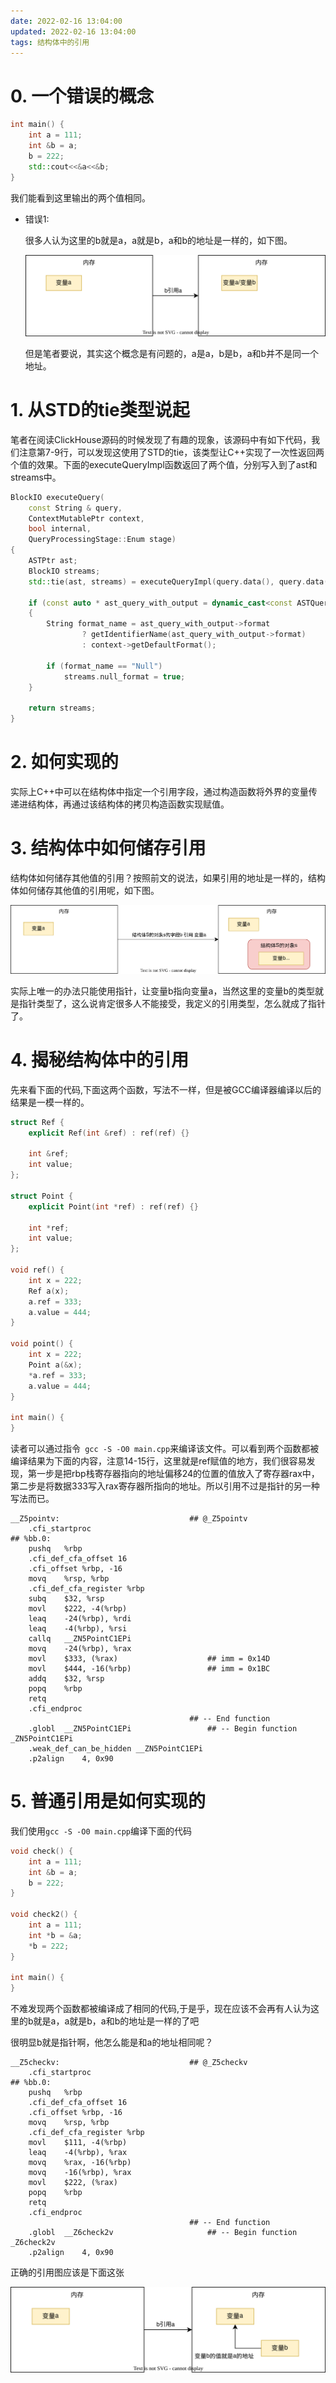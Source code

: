 ```yaml
---
date: 2022-02-16 13:04:00
updated: 2022-02-16 13:04:00
tags: 结构体中的引用
---
```


# 0. 一个错误的概念

```c++
int main() {
    int a = 111;
    int &b = a;
    b = 222;
    std::cout<<&a<<&b;
}
```

我们能看到这里输出的两个值相同。

- 错误1:

  很多人认为这里的b就是a，a就是b，a和b的地址是一样的，如下图。

  ![](image-2022-02-16-13.39.00.000-引用.svg)

  但是笔者要说，其实这个概念是有问题的，a是a，b是b，a和b并不是同一个地址。
  
  

<!-- more -->



 # 1. 从STD的tie类型说起

笔者在阅读ClickHouse源码的时候发现了有趣的现象，该源码中有如下代码，我们注意第7-9行，可以发现这使用了STD的tie，该类型让C++实现了一次性返回两个值的效果。下面的executeQueryImpl函数返回了两个值，分别写入到了ast和streams中。

```c++
BlockIO executeQuery(
    const String & query,
    ContextMutablePtr context,
    bool internal,
    QueryProcessingStage::Enum stage)
{
    ASTPtr ast;
    BlockIO streams;
    std::tie(ast, streams) = executeQueryImpl(query.data(), query.data() + query.size(), context, internal, stage, nullptr);

    if (const auto * ast_query_with_output = dynamic_cast<const ASTQueryWithOutput *>(ast.get()))
    {
        String format_name = ast_query_with_output->format
                ? getIdentifierName(ast_query_with_output->format)
                : context->getDefaultFormat();

        if (format_name == "Null")
            streams.null_format = true;
    }

    return streams;
}
```

# 2. 如何实现的

实际上C++中可以在结构体中指定一个引用字段，通过构造函数将外界的变量传递进结构体，再通过该结构体的拷贝构造函数实现赋值。



# 3. 结构体中如何储存引用

结构体如何储存其他值的引用？按照前文的说法，如果引用的地址是一样的，结构体如何储存其他值的引用呢，如下图。

![](image-2022-02-16-13.47.00.000-如何引用.svg)



实际上唯一的办法只能使用指针，让变量b指向变量a，当然这里的变量b的类型就是指针类型了，这么说肯定很多人不能接受，我定义的引用类型，怎么就成了指针了。



# 4. 揭秘结构体中的引用

先来看下面的代码,下面这两个函数，写法不一样，但是被GCC编译器编译以后的结果是一模一样的。

```c++
struct Ref {
    explicit Ref(int &ref) : ref(ref) {}

    int &ref;
    int value;
};

struct Point {
    explicit Point(int *ref) : ref(ref) {}

    int *ref;
    int value;
};

void ref() {
    int x = 222;
    Ref a(x);
    a.ref = 333;
    a.value = 444;
}

void point() {
    int x = 222;
    Point a(&x);
    *a.ref = 333;
    a.value = 444;
}

int main() {
}
```

读者可以通过指令` gcc -S -O0 main.cpp`来编译该文件。可以看到两个函数都被编译结果为下面的内容，注意14-15行，这里就是ref赋值的地方，我们很容易发现，第一步是把rbp栈寄存器指向的地址偏移24的位置的值放入了寄存器rax中，第二步是将数据333写入rax寄存器所指向的地址。所以引用不过是指针的另一种写法而已。

```assembly
__Z5pointv:                             ## @_Z5pointv
	.cfi_startproc
## %bb.0:
	pushq	%rbp
	.cfi_def_cfa_offset 16
	.cfi_offset %rbp, -16
	movq	%rsp, %rbp
	.cfi_def_cfa_register %rbp
	subq	$32, %rsp
	movl	$222, -4(%rbp)
	leaq	-24(%rbp), %rdi
	leaq	-4(%rbp), %rsi
	callq	__ZN5PointC1EPi
	movq	-24(%rbp), %rax
	movl	$333, (%rax)                    ## imm = 0x14D
	movl	$444, -16(%rbp)                 ## imm = 0x1BC
	addq	$32, %rsp
	popq	%rbp
	retq
	.cfi_endproc
                                        ## -- End function
	.globl	__ZN5PointC1EPi                 ## -- Begin function _ZN5PointC1EPi
	.weak_def_can_be_hidden	__ZN5PointC1EPi
	.p2align	4, 0x90
```



# 5. 普通引用是如何实现的

我们使用`gcc -S -O0 main.cpp`编译下面的代码

```c++
void check() {
    int a = 111;
    int &b = a;
    b = 222;
}

void check2() {
    int a = 111;
    int *b = &a;
    *b = 222;
}

int main() {
}
```

不难发现两个函数都被编译成了相同的代码,于是乎，现在应该不会再有人认为这里的b就是a，a就是b，a和b的地址是一样的了吧

很明显b就是指针啊，他怎么能是和a的地址相同呢？

```assembly
__Z5checkv:                             ## @_Z5checkv
	.cfi_startproc
## %bb.0:
	pushq	%rbp
	.cfi_def_cfa_offset 16
	.cfi_offset %rbp, -16
	movq	%rsp, %rbp
	.cfi_def_cfa_register %rbp
	movl	$111, -4(%rbp)
	leaq	-4(%rbp), %rax
	movq	%rax, -16(%rbp)
	movq	-16(%rbp), %rax
	movl	$222, (%rax)
	popq	%rbp
	retq
	.cfi_endproc
                                        ## -- End function
	.globl	__Z6check2v                     ## -- Begin function _Z6check2v
	.p2align	4, 0x90
```

正确的引用图应该是下面这张

![](image-2022-02-16-14.09.00.000-正确的引用.svg)
